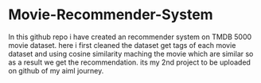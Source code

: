# Movie-Recommender-System
In this github repo i have created an recommender system on TMDB 5000 movie dataset.
here i first cleaned the dataset get tags of each movie dataset and using cosine similarity 
maching the movie which are similar so as a result we get the recommendation.
its my 2nd project to be uploaded on github of my aiml journey.
